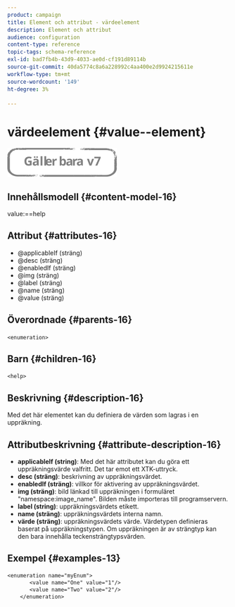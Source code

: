 ```yaml
---
product: campaign
title: Element och attribut - värdeelement
description: Element och attribut
audience: configuration
content-type: reference
topic-tags: schema-reference
exl-id: bad7fb4b-43d9-4033-ae0d-cf191d89114b
source-git-commit: 40da5774c8a6a228992c4aa400e2d9924215611e
workflow-type: tm+mt
source-wordcount: '149'
ht-degree: 3%

---
```


# värdeelement {#value--element}

![](../../../assets/v7-only.svg)

## Innehållsmodell {#content-model-16}

value:==help

## Attribut {#attributes-16}

* @applicableIf (sträng)
* @desc (sträng)
* @enabledIf (sträng)
* @img (sträng)
* @label (sträng)
* @name (sträng)
* @value (sträng)

## Överordnade {#parents-16}

`<enumeration>`

## Barn {#children-16}

`<help>`

## Beskrivning {#description-16}

Med det här elementet kan du definiera de värden som lagras i en uppräkning.

## Attributbeskrivning {#attribute-description-16}

* **applicableIf (string)**: Med det här attributet kan du göra ett uppräkningsvärde valfritt. Det tar emot ett XTK-uttryck.
* **desc (sträng)**: beskrivning av uppräkningsvärdet.
* **enabledIf (sträng)**: villkor för aktivering av uppräkningsvärdet.
* **img (sträng)**: bild länkad till uppräkningen i formuläret &quot;namespace:image_name&quot;. Bilden måste importeras till programservern.
* **label (string)**: uppräkningsvärdets etikett.
* **name (sträng)**: uppräkningsvärdets interna namn.
* **värde (sträng)**: uppräkningsvärdets värde. Värdetypen definieras baserat på uppräkningstypen. Om uppräkningen är av strängtyp kan den bara innehålla teckensträngtypsvärden.

## Exempel {#examples-13}

```
<enumeration name="myEnum">
       <value name="One" value="1"/>
       <value name="Two" value="2"/>
    </enumeration>
```
